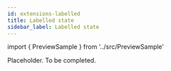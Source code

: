 ```yaml
---
id: extensions-labelled
title: Labelled state
sidebar_label: Labelled state
---
```


import { PreviewSample } from '../src/PreviewSample'

Placeholder. To be completed.
